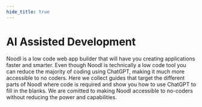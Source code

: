 ```yaml
---
hide_title: true
---
```


# AI Assisted Development

Noodl is a low code web app builder that will have you creating applications faster and smarter. Even though Noodl is technically a low code tool you can reduce the majority of coding using ChatGPT, making it much more accessible to no coders. Here we collect guides that target the different parts of Noodl where code is required and show you how to use ChatGPT to fill in the blanks. We are comitted to making Noodl accessible to no-coders without reducing the power and capabilities.